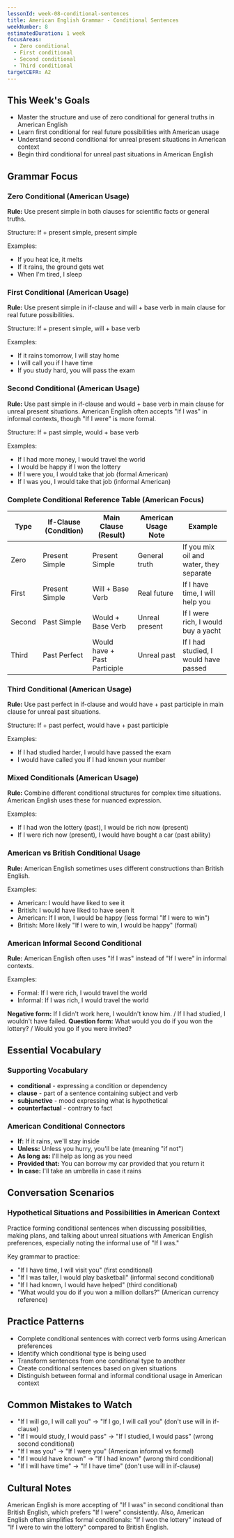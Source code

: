 ```yaml
---
lessonId: week-08-conditional-sentences
title: American English Grammar - Conditional Sentences
weekNumber: 8
estimatedDuration: 1 week
focusAreas:
  - Zero conditional
  - First conditional
  - Second conditional
  - Third conditional
targetCEFR: A2
---
```


## This Week's Goals

- Master the structure and use of zero conditional for general truths in American English
- Learn first conditional for real future possibilities with American usage
- Understand second conditional for unreal present situations in American context
- Begin third conditional for unreal past situations in American English

## Grammar Focus

### Zero Conditional (American Usage)

**Rule:** Use present simple in both clauses for scientific facts or general truths.

Structure: If + present simple, present simple

Examples:
- If you heat ice, it melts
- If it rains, the ground gets wet
- When I'm tired, I sleep

### First Conditional (American Usage)

**Rule:** Use present simple in if-clause and will + base verb in main clause for real future possibilities.

Structure: If + present simple, will + base verb

Examples:
- If it rains tomorrow, I will stay home
- I will call you if I have time
- If you study hard, you will pass the exam

### Second Conditional (American Usage)

**Rule:** Use past simple in if-clause and would + base verb in main clause for unreal present situations. American English often accepts "If I was" in informal contexts, though "If I were" is more formal.

Structure: If + past simple, would + base verb

Examples:
- If I had more money, I would travel the world
- I would be happy if I won the lottery
- If I were you, I would take that job (formal American)
- If I was you, I would take that job (informal American)

### Complete Conditional Reference Table (American Focus)

| Type | If-Clause (Condition) | Main Clause (Result) | American Usage Note | Example |
|------|----------------------|---------------------|-------------------|---------|
| Zero | Present Simple | Present Simple | General truth | If you mix oil and water, they separate |
| First | Present Simple | Will + Base Verb | Real future | If I have time, I will help you |
| Second | Past Simple | Would + Base Verb | Unreal present | If I were rich, I would buy a yacht |
| Third | Past Perfect | Would have + Past Participle | Unreal past | If I had studied, I would have passed |

### Third Conditional (American Usage)

**Rule:** Use past perfect in if-clause and would have + past participle in main clause for unreal past situations.

Structure: If + past perfect, would have + past participle

Examples:
- If I had studied harder, I would have passed the exam
- I would have called you if I had known your number

### Mixed Conditionals (American Usage)

**Rule:** Combine different conditional structures for complex time situations. American English uses these for nuanced expression.

Examples:
- If I had won the lottery (past), I would be rich now (present)
- If I were rich now (present), I would have bought a car (past ability)

### American vs British Conditional Usage

**Rule:** American English sometimes uses different constructions than British English.

Examples:
- American: I would have liked to see it
- British: I would have liked to have seen it
- American: If I won, I would be happy (less formal "If I were to win")
- British: More likely "If I were to win, I would be happy" (formal)

### American Informal Second Conditional

**Rule:** American English often uses "If I was" instead of "If I were" in informal contexts.

Examples:
- Formal: If I were rich, I would travel the world
- Informal: If I was rich, I would travel the world

**Negative form:** If I didn't work here, I wouldn't know him. / If I had studied, I wouldn't have failed.
**Question form:** What would you do if you won the lottery? / Would you go if you were invited?

## Essential Vocabulary

### Supporting Vocabulary
- **conditional** - expressing a condition or dependency
- **clause** - part of a sentence containing subject and verb
- **subjunctive** - mood expressing what is hypothetical
- **counterfactual** - contrary to fact

### American Conditional Connectors
- **If:** If it rains, we'll stay inside
- **Unless:** Unless you hurry, you'll be late (meaning "if not")
- **As long as:** I'll help as long as you need
- **Provided that:** You can borrow my car provided that you return it
- **In case:** I'll take an umbrella in case it rains

## Conversation Scenarios

### Hypothetical Situations and Possibilities in American Context

Practice forming conditional sentences when discussing possibilities, making plans, and talking about unreal situations with American English preferences, especially noting the informal use of "If I was."

Key grammar to practice:
- "If I have time, I will visit you" (first conditional)
- "If I was taller, I would play basketball" (informal second conditional)
- "If I had known, I would have helped" (third conditional)
- "What would you do if you won a million dollars?" (American currency reference)

## Practice Patterns

- Complete conditional sentences with correct verb forms using American preferences
- Identify which conditional type is being used
- Transform sentences from one conditional type to another
- Create conditional sentences based on given situations
- Distinguish between formal and informal conditional usage in American context

## Common Mistakes to Watch

- "If I will go, I will call you" → "If I go, I will call you" (don't use will in if-clause)
- "If I would study, I would pass" → "If I studied, I would pass" (wrong second conditional)
- "If I was you" → "If I were you" (American informal vs formal)
- "If I would have known" → "If I had known" (wrong third conditional)
- "If I will have time" → "If I have time" (don't use will in if-clause)

## Cultural Notes

American English is more accepting of "If I was" in second conditional than British English, which prefers "If I were" consistently. Also, American English often simplifies formal conditionals: "If I won the lottery" instead of "If I were to win the lottery" compared to British English.